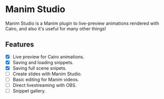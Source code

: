 # Manim Studio
Manim Studio is a Manim plugin to live-preview animations rendered with Cairo, and also it's useful for many other things!

## Features
- [x] Live preview for Cairo animations.
- [x] Saving and loading snippets.
- [x] Saving full scene snipets.
- [ ] Create slides with Manim Studio.
- [ ] Basic editing for Manim videos.
- [ ] Direct livestreaming with OBS.
- [ ] Snippet gallery.
